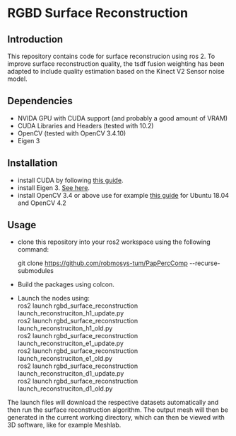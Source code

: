 # RGBD Surface Reconstruction

## Introduction

This repository contains code for surface reconstrucion using ros 2. To improve surface reconstruction quality, the tsdf fusion weighting has been adapted to include quality estimation based on the Kinect V2 Sensor noise model.

## Dependencies

* NVIDA GPU with CUDA support (and probably a good amount of VRAM)
* CUDA Libraries and Headers (tested with 10.2)
* OpenCV (tested with OpenCV 3.4.10)
* Eigen 3

## Installation 

* install CUDA by following [this guide](https://docs.nvidia.com/cuda/cuda-installation-guide-linux/index.html).
* install Eigen 3. [See here](https://eigen.tuxfamily.org/dox/GettingStarted.html).
* install OpenCV 3.4 or above use for example [this guide](https://gist.github.com/raulqf/f42c718a658cddc16f9df07ecc627be7) for Ubuntu 18.04 and OpenCV 4.2

## Usage

* clone this repository into your ros2 workspace using the following command:

    git clone https://github.com/robmosys-tum/PapPercComp --recurse-submodules 


* Build the packages using colcon.
* Launch the nodes using:\
    ros2 launch rgbd_surface_reconstruction launch_reconstruciton_h1_update.py \
    ros2 launch rgbd_surface_reconstruction launch_reconstruciton_h1_old.py \
    ros2 launch rgbd_surface_reconstruction launch_reconstruciton_e1_update.py \
    ros2 launch rgbd_surface_reconstruction launch_reconstruciton_e1_old.py \
    ros2 launch rgbd_surface_reconstruction launch_reconstruciton_d1_update.py \
    ros2 launch rgbd_surface_reconstruction launch_reconstruciton_d1_old.py

The launch files will download the respective datasets automatically and then run the surface reconstruction algorithm. The output mesh will then be generated in the current working directory, which can then be viewed with 3D software, like for example Meshlab.